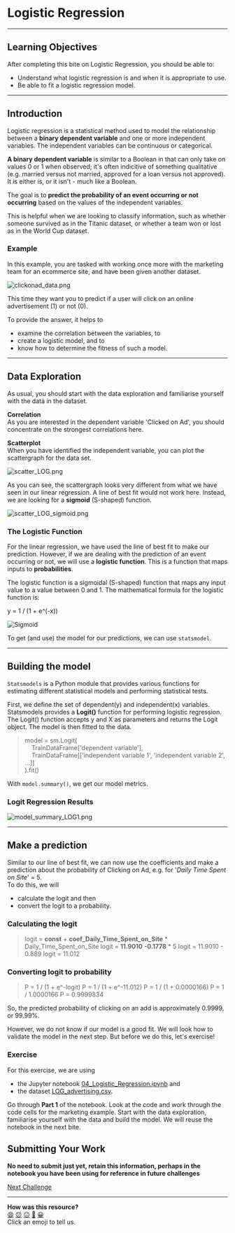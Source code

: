 # Logistic Regression

---
## Learning Objectives

After completing this bite on Logistic Regression, you should be able to:

- Understand what logistic regression is and when it is appropriate to use.
- Be able to fit a logistic regression model.


---
## Introduction
Logistic regression is a statistical method used to model the relationship between a **binary dependent variable** and one or more independent variables. The independent variables can be continuous or categorical. 

**A binary dependent variable** is similar to a Boolean in that can only take on values 0 or 1 when observed; it's often indicitive of something qualitative (e.g. married versus not married, approved for a loan versus not approved). It is either is, or it isn't - much like a Boolean.

The goal is to **predict the probability of an event occurring or not occurring** based on the values of the independent variables.

This is helpful when we are looking to classify information, such as whether someone survived as in the Titanic dataset, or whether a team won or lost as in the World Cup dataset.

### Example
In this example, you are tasked with working once more with the marketing team for an ecommerce site, and have been given another dataset. 

![clickonad_data.png](../assets/clickonad_data.png)

This time they want you to predict if a user will click on an online advertisement (1) or not (0).

To provide the answer, it helps to

- examine the correlation between the variables, to
- create a logistic model, and to
- know how to determine the fitness of such a model.

---
## Data Exploration
As usual, you should start with the data exploration and familiarise yourself with the data in the dataset.

**Correlation**\
As you are interested in the dependent variable 'Clicked on Ad', you should concentrate on the strongest correlations here.

**Scatterplot**\
When you have identified the independent variable, you can plot the scattergraph for the data set.

![scatter_LOG.png](../assets/scatter_LOG.png)

As you can see, the scattergraph looks very different from what we have seen in our linear regression. A line of best fit would not work here. Instead, we are looking for a **sigmoid** (S-shaped) function.

![scatter_LOG_sigmoid.png](../assets/scatter_LOG_sigmoid.png)

### The Logistic Function
For the linear regression, we have used the line of best fit to make our prediction. However, if we are dealing with the prediction of an event occurring or not, we will use a **logistic function**. This is a function that maps inputs to **probabilities**.

The logistic function is a sigmoidal (S-shaped) function that maps any input value to a value between 0 and 1. 
The mathematical formula for the logistic function is:

y = 1 / (1 + e^(-x))

![Sigmoid](../assets/logistic_function.png)

To get (and use) the model for our predictions, we can use `statsmodel`.

---
## Building the model
`Statsmodels` is a Python module that provides various functions for estimating different statistical models and performing statistical tests.  

First, we define the set of dependent(y) and independent(x) variables. 
Statsmodels provides a **Logit()** function for performing logistic regression. The Logit() function accepts y and X as parameters and returns the Logit object. The model is then fitted to the data.

> model = sm.Logit(<br>
&nbsp;&nbsp;&nbsp;&nbsp;TrainDataFrame['dependent variable'],<br>
&nbsp;&nbsp;&nbsp;&nbsp;TrainDataFrame[['independent variable 1', 'independent variable 2', ...]]<br>
).fit()

With `model.summary()`, we get our model metrics.

### Logit Regression Results

![model_summary_LOG1.png](../assets/model_results_LOG1.png)




---
## Make a prediction
Similar to our line of best fit, we can now use the coefficients and make a prediction about the probability of Clicking on Ad, e.g. for '*Daily Time Spent on Site*' = 5.\
To do this, we will 
- calculate the logit and then 
- convert the logit to a probability.

### Calculating the logit


>logit = **const** + **coef_Daily_Time_Spent_on_Site** * Daily_Time_Spent_on_Site
logit = **11.9010** **-0.1778** * 5
logit = 11.9010 - 0.889
logit = 11.012

### Converting logit to probability

>P = 1 / (1 + e^-logit) 
P = 1 / (1 + e^-11.012) 
P = 1 / (1 + 0.0000166) 
P = 1 / 1.0000166 
P = 0.9999834

So, the predicted probability of clicking on an add is approximately 0.9999, or 99.99%.

However, we do not know if our model is a good fit. We will look how to validate the model in the next step.
But before we do this, let's exercise!

### Exercise
For this exercise, we are using 
- the Jupyter notebook [04_Logistic_Regression.ipynb](../notebooks/04_Logistic_Regression.ipynb) and
- the dataset [LOG_advertising.csv](../datasets/LOG_advertising.csv).

Go through **Part 1** of the notebook. Look at the code and work through the code cells for the marketing example. 
Start with the data exploration, familiarise yourself with the data and build the model. We will reuse the notebook in the next bite.


## Submitting Your Work

**No need to submit just yet, retain this information, perhaps in the notebook you have been using for reference in future challenges**



[Next Challenge](05_logistic_regression_model_validation.md)

<!-- BEGIN GENERATED SECTION DO NOT EDIT -->

---

**How was this resource?**  
[😫](https://airtable.com/shrUJ3t7KLMqVRFKR?prefill_Repository=makersacademy%2Fintro-to-data-analysis&prefill_File=stats_bites02%2Fbites%2F04_logistic_regression.md&prefill_Sentiment=😫) [😕](https://airtable.com/shrUJ3t7KLMqVRFKR?prefill_Repository=makersacademy%2Fintro-to-data-analysis&prefill_File=stats_bites02%2Fbites%2F04_logistic_regression.md&prefill_Sentiment=😕) [😐](https://airtable.com/shrUJ3t7KLMqVRFKR?prefill_Repository=makersacademy%2Fintro-to-data-analysis&prefill_File=stats_bites02%2Fbites%2F04_logistic_regression.md&prefill_Sentiment=😐) [🙂](https://airtable.com/shrUJ3t7KLMqVRFKR?prefill_Repository=makersacademy%2Fintro-to-data-analysis&prefill_File=stats_bites02%2Fbites%2F04_logistic_regression.md&prefill_Sentiment=🙂) [😀](https://airtable.com/shrUJ3t7KLMqVRFKR?prefill_Repository=makersacademy%2Fintro-to-data-analysis&prefill_File=stats_bites02%2Fbites%2F04_logistic_regression.md&prefill_Sentiment=😀)  
Click an emoji to tell us.

<!-- END GENERATED SECTION DO NOT EDIT -->
